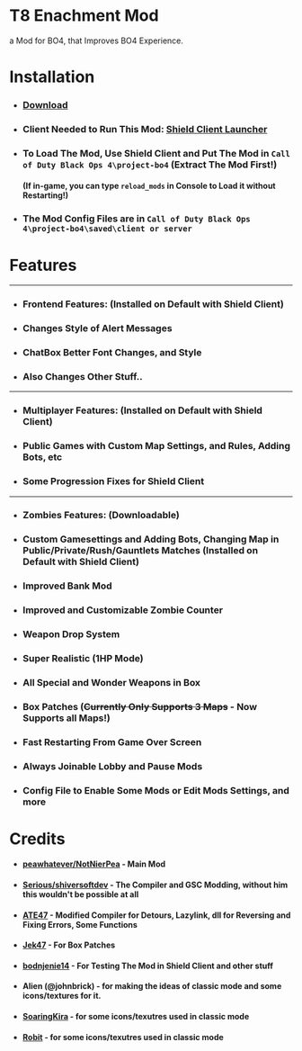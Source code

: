 # T8 Enachment Mod
a Mod for BO4, that Improves BO4 Experience.

# Installation
- ### [Download](https://github.com/NotNierPea/T8Zombies-Enachment-Mod/releases)
- ### Client Needed to Run This Mod: [Shield Client Launcher](https://github.com/bodnjenie14/Project_-bo4_Launcher)
- ### To Load The Mod, Use Shield Client and Put The Mod in ``Call of Duty Black Ops 4\project-bo4`` (Extract The Mod First!)
  #### (If in-game, you can type ``reload_mods`` in Console to Load it without Restarting!)
- ### The Mod Config Files are in ``Call of Duty Black Ops 4\project-bo4\saved\client or server``

# Features
- ---
- ### Frontend Features: (Installed on Default with Shield Client)
- ### Changes Style of Alert Messages
- ### ChatBox Better Font Changes, and Style
- ### Also Changes Other Stuff..
- ---
- ### Multiplayer Features: (Installed on Default with Shield Client)
- ### Public Games with Custom Map Settings, and Rules, Adding Bots, etc
- ### Some Progression Fixes for Shield Client
- ---
- ### Zombies Features: (Downloadable)
- ### Custom Gamesettings and Adding Bots, Changing Map in Public/Private/Rush/Gauntlets Matches (Installed on Default with Shield Client)
- ### Improved Bank Mod
- ### Improved and Customizable Zombie Counter
- ### Weapon Drop System
- ### Super Realistic (1HP Mode)
- ### All Special and Wonder Weapons in Box
- ### Box Patches (~~Currently Only Supports 3 Maps~~ - Now Supports all Maps!)
- ### Fast Restarting From Game Over Screen
- ### Always Joinable Lobby and Pause Mods
- ### Config File to Enable Some Mods or Edit Mods Settings, and more

# Credits
- #### [peawhatever/NotNierPea](https://github.com/NotNierPea) - Main Mod
- #### [Serious/shiversoftdev](https://www.github.com/shiversoftdev) - The Compiler and GSC Modding, without him this wouldn't be possible at all
- #### [ATE47](https://github.com/ate47) - Modified Compiler for Detours, Lazylink, dll for Reversing and Fixing Errors, Some Functions
- #### [Jek47](https://github.com/Jek47) - For Box Patches
- #### [bodnjenie14](https://github.com/bodnjenie14) - For Testing The Mod in Shield Client and other stuff
- #### Alien (@johnbrick) - for making the ideas of classic mode and some icons/textures for it.
- #### [SoaringKira](www.deviantart.com/soaringkira/art/COD-Zombies-Elemental-Pop-BO4-style-Perk-Icon-907851731) - for some icons/texutres used in classic mode
- #### [Robit](https://forum.modme.co/wiki/threads/2423.html) - for some icons/texutres used in classic mode
